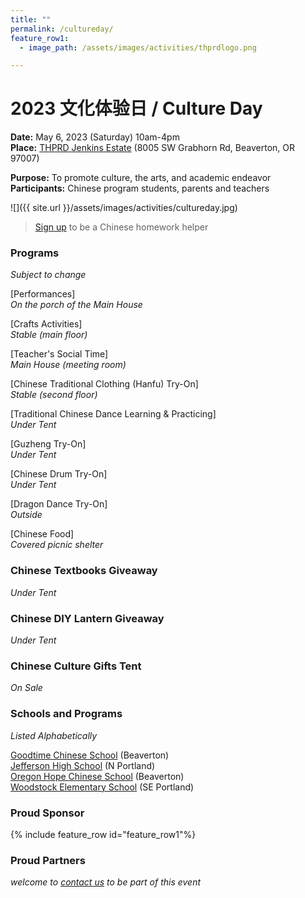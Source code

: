 ```yaml
---
title: ""
permalink: /cultureday/
feature_row1:
  - image_path: /assets/images/activities/thprdlogo.png

---
```


# 2023 文化体验日 / Culture Day

**Date:** May 6, 2023 (Saturday) 10am-4pm  
**Place:** [THPRD Jenkins Estate](https://www.thprd.org/facilities/historic/jenkins-estate) (8005 SW Grabhorn Rd, Beaverton, OR 97007)  

**Purpose:** To promote culture, the arts, and academic endeavor  
**Participants:** Chinese program students, parents and teachers  

![]({{ site.url }}/assets/images/activities/cultureday.jpg)

>[Sign up](https://docs.google.com/forms/d/e/1FAIpQLSeowOX9XphfUxII1tyVp3jBqOpdLJy2-SSAlLhjywypuYXo8g/viewform?usp=sf_link) to be a Chinese homework helper

### Programs  
*Subject to change*  

[Performances]  
*On the porch of the Main House*  

[Crafts Activities]  
*Stable (main floor)*  

[Teacher's Social Time]  
*Main House (meeting room)*  

[Chinese Traditional Clothing (Hanfu) Try-On]  
*Stable (second floor)*  

[Traditional Chinese Dance Learning & Practicing]  
*Under Tent*  

[Guzheng Try-On]  
*Under Tent*  

[Chinese Drum Try-On]  
*Under Tent*  

[Dragon Dance Try-On]  
*Outside*  

[Chinese Food]  
*Covered picnic shelter*  

### Chinese Textbooks Giveaway  
*Under Tent*  

### Chinese DIY Lantern Giveaway  
*Under Tent*  

### Chinese Culture Gifts Tent  
*On Sale*  

### Schools and Programs  
*Listed Alphabetically*  

[Goodtime Chinese School](https://goodtimechineseschool.org/) (Beaverton)  
[Jefferson High School](https://www.pps.net/jefferson) (N Portland)  
[Oregon Hope Chinese School](http://oregon-hope.org/) (Beaverton)  
[Woodstock Elementary School](https://www.pps.net/woodstock) (SE Portland)  

### Proud Sponsor

{% include feature_row id="feature_row1"%}

### Proud Partners

*welcome to [contact us](https://pdxchinese.org/contact/) to be part of this event*
